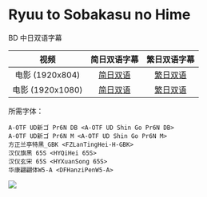 # Ryuu to Sobakasu no Hime

BD 中日双语字幕

视频             |      简日双语字幕    |      繁日双语字幕    |
:--------------: | :------------------: | :------------------: |
电影 (1920x804)  | [简日双语][nlb_chs]  | [繁日双语][nlb_cht]  |
电影 (1920x1080) | [简日双语][ltb_chs]  | [繁日双语][ltb_cht]  |

所需字体：
```
A-OTF UD新ゴ Pr6N DB <A-OTF UD Shin Go Pr6N DB>
A-OTF UD新ゴ Pr6N M <A-OTF UD Shin Go Pr6N M>
方正兰亭特黑_GBK <FZLanTingHei-H-GBK>
汉仪旗黑 65S <HYQiHei 65S>
汉仪玄宋 65S <HYXuanSong 65S>
华康翩翩体W5-A <DFHanziPenW5-A>
```

![](https://ryu-to-sobakasu-no-hime.jp/assets/images/top/mv_01_pc.png)


[nlb_chs]: https://github.com/Nekomoekissaten-SUB/Nekomoekissaten-MIR-Subs/blob/master/Ryuusoba/%5BNekomoe%20kissaten%5D%20Ryuu%20to%20Sobakasu%20no%20Hime%20%5BMovie%5D%5BBDRip%5D%5B1920x804%5D.JPSC.ass
[nlb_cht]: https://github.com/Nekomoekissaten-SUB/Nekomoekissaten-MIR-Subs/blob/master/Ryuusoba/%5BNekomoe%20kissaten%5D%20Ryuu%20to%20Sobakasu%20no%20Hime%20%5BMovie%5D%5BBDRip%5D%5B1920x804%5D.JPTC.ass
[ltb_chs]: https://github.com/Nekomoekissaten-SUB/Nekomoekissaten-MIR-Subs/blob/master/Ryuusoba/%5BNekomoe%20kissaten%5D%20Ryuu%20to%20Sobakasu%20no%20Hime%20%5BMovie%5D%5BBDRip%5D%5B1920x1080%5D.JPSC.ass
[ltb_cht]: https://github.com/Nekomoekissaten-SUB/Nekomoekissaten-MIR-Subs/blob/master/Ryuusoba/%5BNekomoe%20kissaten%5D%20Ryuu%20to%20Sobakasu%20no%20Hime%20%5BMovie%5D%5BBDRip%5D%5B1920x1080%5D.JPTC.ass